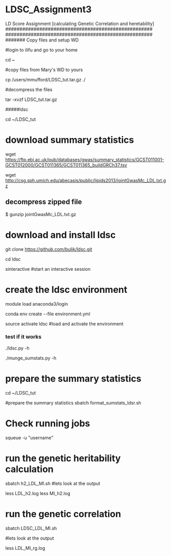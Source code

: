 # LDSC_Assignment3
LD Score Assignment [calculating Genetic Correlation and heretability]
####################################################
####################################################
####### Copy files and setup WD

#login to ilifu and go to your home

cd ~

#copy files from Mary's WD to yours

cp /users/mmufford/LDSC_tut.tar.gz ./

#decompress the files

tar -xvzf LDSC_tut.tar.gz

#####ldsc

cd ~/LDSC_tut
# download summary statistics 
wget https://ftp.ebi.ac.uk/pub/databases/gwas/summary_statistics/GCST011001-GCST012000/GCST011365/GCST011365_buildGRCh37.tsv

wget http://csg.sph.umich.edu/abecasis/public/lipids2013/jointGwasMc_LDL.txt.gz


## decompress zipped file

$ gunzip jointGwasMc_LDL.txt.gz

# download and install ldsc

git clone https://github.com/bulik/ldsc.git

cd ldsc

sinteractive #start an interactive session

# create the ldsc environment

module load anaconda3/login

conda env create --file environment.yml

source activate ldsc #load and activate the environment

### test if it works

./ldsc.py -h

./munge_sumstats.py -h

# prepare the summary statistics

cd ~/LDSC_tut

#prepare the summary statistics
sbatch format_sumstats_ldsr.sh

# Check running jobs
squeue -u "username"


# run the genetic heritability calculation
 sbatch h2_LDL_MI.sh
#lets look at the output

less LDL_h2.log
less MI_h2.log

# run the genetic correlation

sbatch LDSC_LDL_MI.sh

#lets look at the output

less LDL_MI_rg.log


